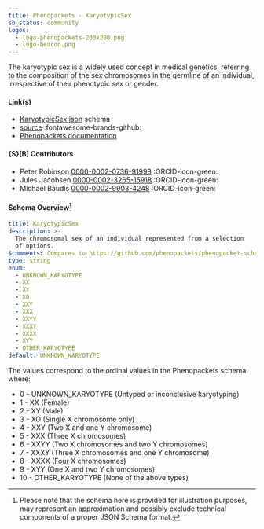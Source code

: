 ```yaml
---
title: Phenopackets - KaryotypicSex
sb_status: community
logos:
  - logo-phenopackets-200x200.png
  - logo-beacon.png
---
```


The karyotypic sex is a widely used concept in medical genetics, referring to
the composition of the sex chromosomes in the germline of an individual, irrespective
of their phenotypic sex or gender.

<!--more-->

#### Link(s)

* [KaryotypicSex.json](/schema_files/json/Phenopackets/KaryotypicSex.json) schema
* [source](https://github.com/phenopackets/phenopacket-schema) :fontawesome-brands-github:
* [Phenopackets documentation](https://phenopacket-schema.readthedocs.io)

#### {S}[B] Contributors

* Peter Robinson [0000-0002-0736-91998](https://orcid.org/0000-0002-0736-91998) :ORCID-icon-green:
* Jules Jacobsen [0000-0002-3265-15918](https://orcid.org/0000-0002-3265-15918) :ORCID-icon-green:
* Michael Baudis [0000-0002-9903-4248](https://orcid.org/0000-0002-9903-4248) :ORCID-icon-green:

#### Schema Overview[^1]

<!--schema_block_start-->
```yaml
title: KaryotypicSex
description: >-
  The chromosomal sex of an individual represented from a selection
  of options.
$comments: Compares to https://github.com/phenopackets/phenopacket-schema/blob/master/docs/karyotypicsex.rst
type: string
enum:
  - UNKNOWN_KARYOTYPE
  - XX
  - XY
  - XO
  - XXY
  - XXX
  - XXYY
  - XXXY
  - XXXX
  - XYY
  - OTHER_KARYOTYPE
default: UNKNOWN_KARYOTYPE
```
<!--schema_block_end-->

The values correspond to the ordinal values in the Phenopackets schema where:

* 0 - UNKNOWN_KARYOTYPE (Untyped or inconclusive karyotyping)
* 1 - XX (Female)
* 2 - XY (Male)
* 3 - XO (Single X chromosome only)
* 4 - XXY (Two X and one Y chromosome)
* 5 - XXX (Three X chromosomes)
* 6 - XXYY (Two X chromosomes and two Y chromosomes)
* 7 - XXXY (Three X chromosomes and one Y chromosome)
* 8 - XXXX (Four X chromosomes)
* 9 - XYY (One X and two Y chromosomes)
* 10 - OTHER_KARYOTYPE (None of the above types)



[^1]: Please note that the schema here is provided for illustration purposes,
may represent an approximation and possibly exclude technical components of a
proper JSON Schema format.

